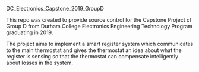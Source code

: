 DC_Electronics_Capstone_2019_GroupD

This repo was created to provide source control for the Capstone Project of Group D from Durham College Electronics Engineering Technology Program graduating in 2019.

The project aims to implement a smart register system which communicates to the main thermostat and gives the thermostat an idea about what the register is sensing so that the thermostat can compensate intelligently about losses in the system.
